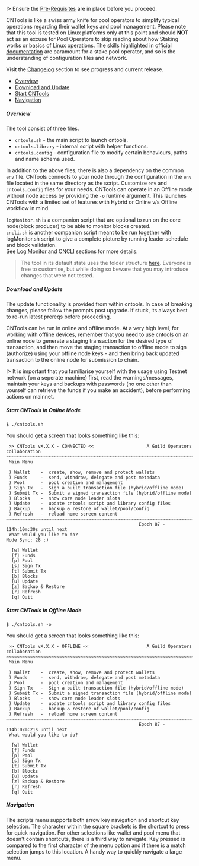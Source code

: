 !> Ensure the [Pre-Requisites](basics.md#pre-requisites) are in place before you proceed.

CNTools is like a swiss army knife for pool operators to simplify typical operations regarding their wallet keys and pool management. Please note that this tool is tested on Linux platforms only at this point and should **NOT** act as an excuse for Pool Operators to skip reading about how Staking works or basics of Linux operations. The skills highlighted in [official documentation](https://docs.cardano.org/en/latest/getting-started/stake-pool-operators/prerequisites.html) are paramount for a stake pool operator, and so is the understanding of configuration files and network.

Visit the [Changelog](Scripts/cntools-changelog.md) section to see progress and current release.

* [Overview](#overview)
* [Download and Update](#download-and-update)
* [Start CNTools](#start)
* [Navigation](#navigation)

##### Overview
The tool consist of three files.  
* `cntools.sh` - the main script to launch cntools.
* `cntools.library` - internal script with helper functions.
* `cntools.config` - configuration file to modify certain behaviours, paths and name schema used.

In addition to the above files, there is also a dependency on the common `env` file. CNTools connects to your node through the configuration in the `env` file located in the same directory as the script. Customize `env` and `cntools.config` files for your needs. CNTools can operate in an Offline mode without node access by providing the `-o` runtime argument. This launches CNTools with a limited set of features with Hybrid or Online v/s Offline workflow in mind.

`logMonitor.sh` is a companion script that are optional to run on the core node(block producer) to be able to monitor blocks created.  
`cncli.sh` is another companion script meant to be run together with logMonitor.sh script to give a complete picture by running leader schedule and block validation.  
See [Log Monitor](Scripts/logmonitor.md) and [CNCLI](Scripts/cncli.md) sections for more details.  

> The tool in its default state uses the folder structure [here](basics.md#folder-structure). Everyone is free to customise, but while doing so beware that you may introduce changes that were not tested.

##### Download and Update

The update functionality is provided from within cntools. In case of breaking changes, please follow the prompts post upgrade. If stuck, its always best to re-run latest prereqs before proceeding.

CNTools can be run in online and offline mode. At a very high level, for working with offline devices, remember that you need to use cntools on an online node to generate a staging transaction for the desired type of transaction, and then move the staging transaction to offline mode to sign (authorize) using your offline node keys - and then bring back updated transaction to the online node for submission to chain.

!> It is important that you familiarise yourself with the usage using Testnet network (on a seperate machine) first, read the warnings/messages, maintain your keys and backups with passwords (no one other than yourself can retrieve the funds if you make an accident), before performing actions on mainnet.

##### Start CNTools in Online Mode
`$ ./cntools.sh`

You should get a screen that looks something like this:
```
 >> CNTools vX.X.X - CONNECTED <<                    A Guild Operators collaboration
~~~~~~~~~~~~~~~~~~~~~~~~~~~~~~~~~~~~~~~~~~~~~~~~~~~~~~~~~~~~~~~~~~~~~~~~~~~~~~~~~~~~
 Main Menu

 ) Wallet    -  create, show, remove and protect wallets
 ) Funds     -  send, withdraw, delegate and post metadata
 ) Pool      -  pool creation and management
 ) Sign Tx   -  Sign a built transaction file (hybrid/offline mode)
 ) Submit Tx -  Submit a signed transaction file (hybrid/offline mode)
 ) Blocks    -  show core node leader slots
 ) Update    -  update cntools script and library config files
 ) Backup    -  backup & restore of wallet/pool/config
 ) Refresh   -  reload home screen content
~~~~~~~~~~~~~~~~~~~~~~~~~~~~~~~~~~~~~~~~~~~~~~~~~~~~~~~~~~~~~~~~~~~~~~~~~~~~~~~~~~~~
                                                  Epoch 87 - 114h:10m:30s until next
 What would you like to do?                                         Node Sync: 28 :)

  [w] Wallet
  [f] Funds
  [p] Pool
  [s] Sign Tx
  [t] Submit Tx
  [b] Blocks
  [u] Update
  [z] Backup & Restore
  [r] Refresh
  [q] Quit
```

##### Start CNTools in Offline Mode
`$ ./cntools.sh -o`

You should get a screen that looks something like this:
```
 >> CNTools vX.X.X - OFFLINE <<                      A Guild Operators collaboration
~~~~~~~~~~~~~~~~~~~~~~~~~~~~~~~~~~~~~~~~~~~~~~~~~~~~~~~~~~~~~~~~~~~~~~~~~~~~~~~~~~~~
 Main Menu

 ) Wallet    -  create, show, remove and protect wallets
 ) Funds     -  send, withdraw, delegate and post metadata
 ) Pool      -  pool creation and management
 ) Sign Tx   -  Sign a built transaction file (hybrid/offline mode)
 ) Submit Tx -  Submit a signed transaction file (hybrid/offline mode)
 ) Blocks    -  show core node leader slots
 ) Update    -  update cntools script and library config files
 ) Backup    -  backup & restore of wallet/pool/config
 ) Refresh   -  reload home screen content
~~~~~~~~~~~~~~~~~~~~~~~~~~~~~~~~~~~~~~~~~~~~~~~~~~~~~~~~~~~~~~~~~~~~~~~~~~~~~~~~~~~~
                                                  Epoch 87 - 114h:02m:21s until next
 What would you like to do?

  [w] Wallet
  [f] Funds
  [p] Pool
  [s] Sign Tx
  [t] Submit Tx
  [b] Blocks
  [u] Update
  [z] Backup & Restore
  [r] Refresh
  [q] Quit
```

##### Navigation
The scripts menu supports both arrow key navigation and shortcut key selection. The character within the square brackets is the shortcut to press for quick navigation. For other selections like wallet and pool menu that doesn't contain shortcuts, there is a third way to navigate. Key pressed is compared to the first character of the menu option and if there is a match selection jumps to this location. A handy way to quickly navigate a large menu. 
